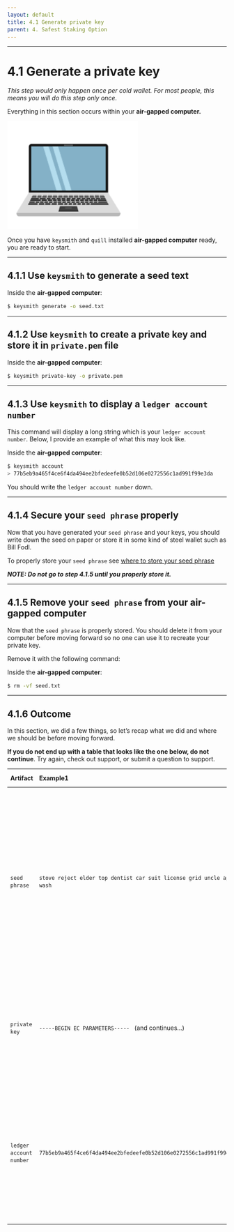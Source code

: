 ```yaml
---
layout: default
title: 4.1 Generate private key
parent: 4. Safest Staking Option
---
```


* * *
# 4.1 Generate a **private key**

*This step would only happen once per cold wallet. For most people, this means you will do this step only once.*

Everything in this section occurs within your **air-gapped computer.**

<img src="../assets/images/air-gapped-computer.png" alt="drawing" width="300"/>

Once you have `keysmith` and `quill` installed **air-gapped computer** ready, you are ready to start.

* * *
## 4.1.1 Use `keysmith` to generate a seed text

Inside the **air-gapped computer**:
```bash
$ keysmith generate -o seed.txt
```

* * *
## 4.1.2 Use `keysmith` to create a private key and store it in `private.pem` file

Inside the **air-gapped computer**:

```bash
$ keysmith private-key -o private.pem
```

* * *
## 4.1.3 Use `keysmith` to display a `ledger account number`

This command will display a long string which is your `ledger account number`. Below, I provide an example of what this may look like.

Inside the **air-gapped computer**:

```bash
$ keysmith account
> 77b5eb9a465f4ce6f4da494ee2bfedeefe0b52d106e0272556c1ad991f99e3da 
```

You should write the `ledger account number` down.

* * *
## 4.1.4 Secure your `seed phrase` properly

Now that you have generated your `seed phrase` and your keys, you should write down the seed on paper or store it in some kind of steel wallet such as Bill Fodl.

To properly store your `seed phrase` see [where to store your seed phrase](../docs/safest-staking-option#1-where-to-store-your-seed-phrase)


***NOTE: Do not go to step 4.1.5 until you properly store it.***

* * *
## 4.1.5 Remove your `seed phrase` from your air-gapped computer

Now that the `seed phrase` is properly stored. You should delete it from your computer before moving forward so no one can use it to recreate your private key.  

Remove it with the following command:

Inside the **air-gapped computer**:

```bash
$ rm -vf seed.txt
```

* * *
## 4.1.6 Outcome

In this section, we did a few things, so let’s recap what we did and where we should be before moving forward.

**If you do not end up with a table that looks like the one below, do not continue**. Try again, check out support, or submit a question to support.

| Artifact | Example1 | Security| Final outcome|
| :------------- | :------------- | :------------- | :------------- |
| `seed phrase` | `stove reject elder top dentist car suit license grid uncle ape wash`| • If someone has this, they can take your tokens. <br /> • If you lose it, you can lose access to your ICP. <br /> • You can keep this if you want to be able to generate your private key again. | • You created this via `keysmith` in this section in 4.1.1  <br />• You will have properly stored in 4.1.4 <br />• You deleted this from your computer in 4.1.5|
| `private key` | ```-----BEGIN EC PARAMETERS----- ``` (and continues...) | • If someone has this, they can take your tokens. <br /> • If you lose it, you can recreate from seed phrase <br /> | • You created this via `keysmith` in this section in 4.1.2. |
| `ledger account number` | `77b5eb9a465f4ce6f4da494ee2bfedeefe0b52d106e0272556c1ad991f99e3da`| • If someone has this, they can view your token balance. <br /> • If you lose it, you can go through steps to get it back with your private key. | • You generate this in 4.1.3. This can be stored anywhere.


